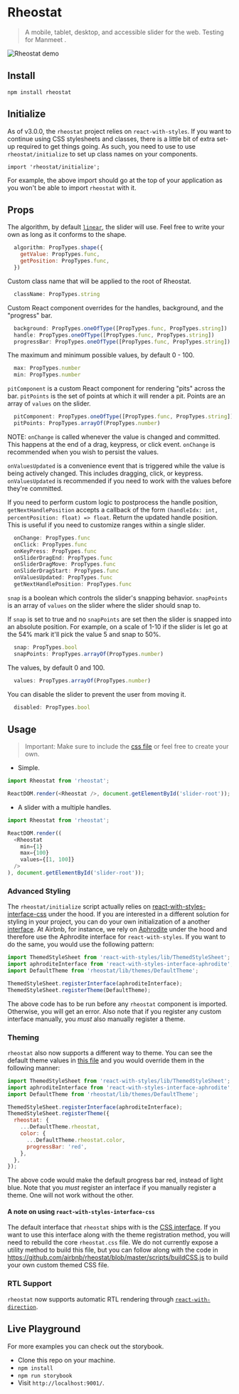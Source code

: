 # Rheostat

> A mobile, tablet, desktop, and accessible slider for the web. Testing for Manmeet .

![Rheostat demo](sample.gif)

## Install

`npm install rheostat`

## Initialize

As of v3.0.0, the `rheostat` project relies on `react-with-styles`. If you want to continue using CSS stylesheets and classes, there is a little bit of extra set-up required to get things going. As such, you need to use to use `rheostat/initialize` to set up class names on your components.

    import 'rheostat/initialize';

For example, the above import should go at the top of your application as you won't be able to import `rheostat` with it.

## Props

The algorithm, by default [`linear`](src/algorithms/linear.js), the slider will use. Feel free to write
your own as long as it conforms to the shape.

```js
  algorithm: PropTypes.shape({
    getValue: PropTypes.func,
    getPosition: PropTypes.func,
  })
```

Custom class name that will be applied to the root of Rheostat.

```js
  className: PropTypes.string
```

Custom React component overrides for the handles, background, and the "progress" bar.

```js
  background: PropTypes.oneOfType([PropTypes.func, PropTypes.string])
  handle: PropTypes.oneOfType([PropTypes.func, PropTypes.string])
  progressBar: PropTypes.oneOfType([PropTypes.func, PropTypes.string])
```

The maximum and minimum possible values, by default 0 - 100.

```js
  max: PropTypes.number
  min: PropTypes.number
```

`pitComponent` is a custom React component for rendering "pits" across the bar.
`pitPoints` is the set of points at which it will render a pit. Points are an array
of `values` on the slider.

```js
  pitComponent: PropTypes.oneOfType([PropTypes.func, PropTypes.string])
  pitPoints: PropTypes.arrayOf(PropTypes.number)
```

NOTE: `onChange` is called whenever the value is changed and committed. This happens at the end of
a drag, keypress, or click event. `onChange` is recommended when you wish to persist the values.

`onValuesUpdated` is a convenience event that is triggered while the value is being actively
changed. This includes dragging, click, or keypress. `onValuesUpdated` is recommended if you need
to work with the values before they're committed.

If you need to perform custom logic to postprocess the handle position, `getNextHandlePosition` accepts
a callback of the form `(handleIdx: int, percentPosition: float) => float`. Return the updated
handle position. This is useful if you need to customize ranges within a single slider.

```js
  onChange: PropTypes.func
  onClick: PropTypes.func
  onKeyPress: PropTypes.func
  onSliderDragEnd: PropTypes.func
  onSliderDragMove: PropTypes.func
  onSliderDragStart: PropTypes.func
  onValuesUpdated: PropTypes.func
  getNextHandlePosition: PropTypes.func
```

`snap` is a boolean which controls the slider's snapping behavior.
`snapPoints` is an array of `values` on the slider where the slider should snap to.

If `snap` is set to true and no `snapPoints` are set then the slider is snapped into an absolute
position. For example, on a scale of 1-10 if the slider is let go at the 54% mark it'll pick the
value 5 and snap to 50%.

```js
  snap: PropTypes.bool
  snapPoints: PropTypes.arrayOf(PropTypes.number)
```

The values, by default 0 and 100.

```js
  values: PropTypes.arrayOf(PropTypes.number)
```

You can disable the slider to prevent the user from moving it.

```js
  disabled: PropTypes.bool
```

## Usage

> Important: Make sure to include the [css file](https://unpkg.com/rheostat@3/css/rheostat.css) or feel free to create your own.

* Simple.

```js
import Rheostat from 'rheostat';

ReactDOM.render(<Rheostat />, document.getElementById('slider-root'));
```

* A slider with a multiple handles.

```js
import Rheostat from 'rheostat';

ReactDOM.render((
  <Rheostat
    min={1}
    max={100}
    values={[1, 100]}
  />
), document.getElementById('slider-root'));
```

### Advanced Styling

The `rheostat/initialize` script actually relies on [react-with-styles-interface-css](https://github.com/airbnb/react-with-styles-interface-css) under the hood. If you are interested in a different solution for styling in your project, you can do your own initialization of a another [interface](https://github.com/airbnb/react-with-styles/blob/master/README.md#interfaces). At Airbnb, for instance, we rely on [Aphrodite](https://github.com/Khan/aphrodite) under the hood and therefore use the Aphrodite interface for `react-with-styles`. If you want to do the same, you would use the following pattern:
```js
import ThemedStyleSheet from 'react-with-styles/lib/ThemedStyleSheet';
import aphroditeInterface from 'react-with-styles-interface-aphrodite';
import DefaultTheme from 'rheostat/lib/themes/DefaultTheme';

ThemedStyleSheet.registerInterface(aphroditeInterface);
ThemedStyleSheet.registerTheme(DefaultTheme);
```

The above code has to be run before any `rheostat` component is imported. Otherwise, you will get an error. Also note that if you register any custom interface manually, you *must* also manually register a theme.

### Theming
`rheostat` also now supports a different way to theme. You can see the default theme values in [this file](https://github.com/airbnb/rheostat/blob/master/src/themes/DefaultTheme.js) and you would override them in the following manner:
```js
import ThemedStyleSheet from 'react-with-styles/lib/ThemedStyleSheet';
import aphroditeInterface from 'react-with-styles-interface-aphrodite';
import DefaultTheme from 'rheostat/lib/themes/DefaultTheme';

ThemedStyleSheet.registerInterface(aphroditeInterface);
ThemedStyleSheet.registerTheme({
  rheostat: {
    ...DefaultTheme.rheostat,
    color: {
      ...DefaultTheme.rheostat.color,
      progressBar: 'red',
    },
  },
});
```

The above code would make the default progress bar red, instead of light blue. Note that you *must* register an interface if you manually register a theme. One will not work without the other.

#### A note on using `react-with-styles-interface-css`
The default interface that `rheostat` ships with is the [CSS interface](https://github.com/airbnb/react-with-styles-interface-css). If you want to use this interface along with the theme registration method, you will need to rebuild the core `rheostat.css` file. We do not currently expose a utility method to build this file, but you can follow along with the code in https://github.com/airbnb/rheostat/blob/master/scripts/buildCSS.js to build your own custom themed CSS file.

### RTL Support

`rheostat` now supports automatic RTL rendering through [`react-with-direction`](https://github.com/airbnb/react-with-direction).

## Live Playground

For more examples you can check out the storybook.

* Clone this repo on your machine.
* `npm install`
* `npm run storybook`
* Visit `http://localhost:9001/`.

